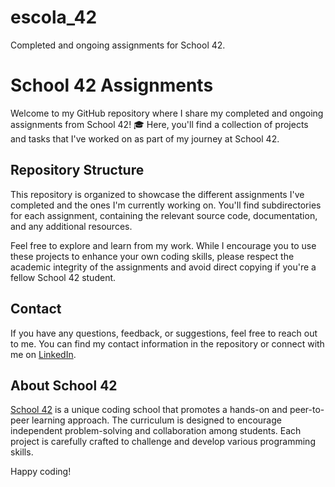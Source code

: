 # escola_42
Completed and ongoing assignments for School 42.

# School 42 Assignments

Welcome to my GitHub repository where I share my completed and ongoing assignments from School 42! 🎓 Here, you'll find a collection of projects and tasks that I've worked on as part of my journey at School 42.


## Repository Structure

This repository is organized to showcase the different assignments I've completed and the ones I'm currently working on. You'll find subdirectories for each assignment, containing the relevant source code, documentation, and any additional resources.

Feel free to explore and learn from my work. While I encourage you to use these projects to enhance your own coding skills, please respect the academic integrity of the assignments and avoid direct copying if you're a fellow School 42 student.

## Contact

If you have any questions, feedback, or suggestions, feel free to reach out to me. You can find my contact information in the repository or connect with me on [LinkedIn](https://www.linkedin.com/in/rui-martins-864a7092).

## About School 42

[School 42](https://www.42lisboa.com/) is a unique coding school that promotes a hands-on and peer-to-peer learning approach. The curriculum is designed to encourage independent problem-solving and collaboration among students. Each project is carefully crafted to challenge and develop various programming skills.

Happy coding!
